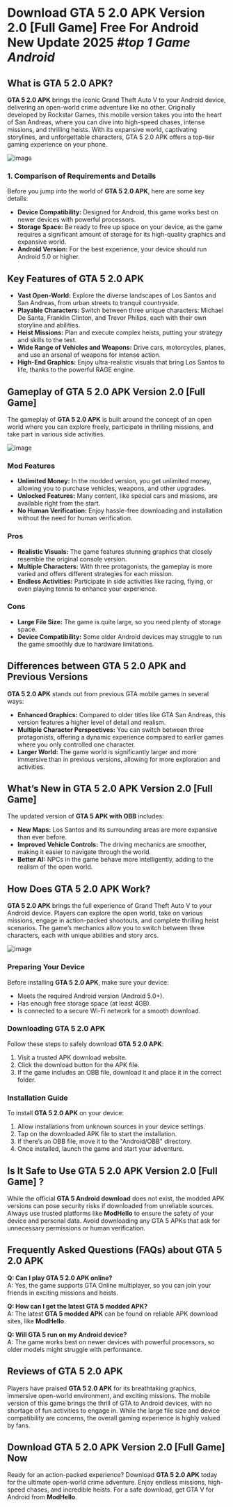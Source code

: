 # Download GTA 5 2.0 APK Version 2.0 [Full Game] Free For Android New Update 2025 *#top 1 Game Android*

## What is GTA 5 2.0 APK?
**GTA 5 2.0 APK** brings the iconic Grand Theft Auto V to your Android device, delivering an open-world crime adventure like no other. Originally developed by Rockstar Games, this mobile version takes you into the heart of San Andreas, where you can dive into high-speed chases, intense missions, and thrilling heists. With its expansive world, captivating storylines, and unforgettable characters, GTA 5 2.0 APK offers a top-tier gaming experience on your phone.

![image](https://github.com/user-attachments/assets/e958901d-ff8b-431d-b407-109c725fffeb)


### 1. Comparison of Requirements and Details
Before you jump into the world of **GTA 5 2.0 APK**, here are some key details:
- **Device Compatibility:** Designed for Android, this game works best on newer devices with powerful processors.
- **Storage Space:** Be ready to free up space on your device, as the game requires a significant amount of storage for its high-quality graphics and expansive world.
- **Android Version:** For the best experience, your device should run Android 5.0 or higher.

## Key Features of GTA 5 2.0 APK
- **Vast Open-World:** Explore the diverse landscapes of Los Santos and San Andreas, from urban streets to tranquil countryside.
- **Playable Characters:** Switch between three unique characters: Michael De Santa, Franklin Clinton, and Trevor Philips, each with their own storyline and abilities.
- **Heist Missions:** Plan and execute complex heists, putting your strategy and skills to the test.
- **Wide Range of Vehicles and Weapons:** Drive cars, motorcycles, planes, and use an arsenal of weapons for intense action.
- **High-End Graphics:** Enjoy ultra-realistic visuals that bring Los Santos to life, thanks to the powerful RAGE engine.

## Gameplay of GTA 5 2.0 APK Version 2.0 [Full Game]
The gameplay of **GTA 5 2.0 APK** is built around the concept of an open world where you can explore freely, participate in thrilling missions, and take part in various side activities.

![image](https://github.com/user-attachments/assets/8e4d8862-336c-4244-a2e0-018595ce9ea6)


### Mod Features
- **Unlimited Money:** In the modded version, you get unlimited money, allowing you to purchase vehicles, weapons, and other upgrades.
- **Unlocked Features:** Many content, like special cars and missions, are available right from the start.
- **No Human Verification:** Enjoy hassle-free downloading and installation without the need for human verification.

### Pros
- **Realistic Visuals:** The game features stunning graphics that closely resemble the original console version.
- **Multiple Characters:** With three protagonists, the gameplay is more varied and offers different strategies for each mission.
- **Endless Activities:** Participate in side activities like racing, flying, or even playing tennis to enhance your experience.

### Cons
- **Large File Size:** The game is quite large, so you need plenty of storage space.
- **Device Compatibility:** Some older Android devices may struggle to run the game smoothly due to hardware limitations.

## Differences between GTA 5 2.0 APK and Previous Versions
**GTA 5 2.0 APK** stands out from previous GTA mobile games in several ways:
- **Enhanced Graphics:** Compared to older titles like GTA San Andreas, this version features a higher level of detail and realism.
- **Multiple Character Perspectives:** You can switch between three protagonists, offering a dynamic experience compared to earlier games where you only controlled one character.
- **Larger World:** The game world is significantly larger and more immersive than in previous versions, allowing for more exploration and activities.

## What’s New in GTA 5 2.0 APK Version 2.0 [Full Game]
The updated version of **GTA 5 APK with OBB** includes:
- **New Maps:** Los Santos and its surrounding areas are more expansive than ever before.
- **Improved Vehicle Controls:** The driving mechanics are smoother, making it easier to navigate through the world.
- **Better AI:** NPCs in the game behave more intelligently, adding to the realism of the open world.

## How Does GTA 5 2.0 APK Work?
**GTA 5 2.0 APK** brings the full experience of Grand Theft Auto V to your Android device. Players can explore the open world, take on various missions, engage in action-packed shootouts, and complete thrilling heist scenarios. The game’s mechanics allow you to switch between three characters, each with unique abilities and story arcs.

![image](https://github.com/user-attachments/assets/67979a9e-7d41-4376-a196-6ca4337a0e21)


### Preparing Your Device
Before installing **GTA 5 2.0 APK**, make sure your device:
- Meets the required Android version (Android 5.0+).
- Has enough free storage space (at least 4GB).
- Is connected to a secure Wi-Fi network for a smooth download.

### Downloading GTA 5 2.0 APK
Follow these steps to safely download **GTA 5 2.0 APK**:
1. Visit a trusted APK download website.
2. Click the download button for the APK file.
3. If the game includes an OBB file, download it and place it in the correct folder.

### Installation Guide
To install **GTA 5 2.0 APK** on your device:
1. Allow installations from unknown sources in your device settings.
2. Tap on the downloaded APK file to start the installation.
3. If there’s an OBB file, move it to the "Android/OBB" directory.
4. Once installed, launch the game and start your adventure.

## Is It Safe to Use GTA 5 2.0 APK Version 2.0 [Full Game] ?
While the official **GTA 5 Android download** does not exist, the modded APK versions can pose security risks if downloaded from unreliable sources. Always use trusted platforms like **ModHello** to ensure the safety of your device and personal data. Avoid downloading any GTA 5 APKs that ask for unnecessary permissions or human verification.

## Frequently Asked Questions (FAQs) about GTA 5 2.0 APK
**Q: Can I play GTA 5 2.0 APK online?**  
A: Yes, the game supports GTA Online multiplayer, so you can join your friends in exciting missions and heists.

**Q: How can I get the latest GTA 5 modded APK?**  
A: The latest **GTA 5 modded APK** can be found on reliable APK download sites, like **ModHello**.

**Q: Will GTA 5 run on my Android device?**  
A: The game works best on newer devices with powerful processors, so older models might struggle with performance.

## Reviews of GTA 5 2.0 APK
Players have praised **GTA 5 2.0 APK** for its breathtaking graphics, immersive open-world environment, and exciting missions. The mobile version of this game brings the thrill of GTA to Android devices, with no shortage of fun activities to engage in. While the large file size and device compatibility are concerns, the overall gaming experience is highly valued by fans.

## Download GTA 5 2.0 APK Version 2.0 [Full Game] Now
Ready for an action-packed experience? Download **GTA 5 2.0 APK** today for the ultimate open-world crime adventure. Enjoy endless missions, high-speed chases, and incredible heists. For a safe download, get GTA V for Android from **ModHello**.
